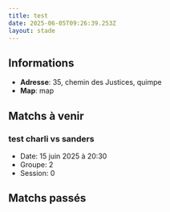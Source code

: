 ```yaml
---
title: test
date: 2025-06-05T09:26:39.253Z
layout: stade
---
```




## Informations
- **Adresse**: 35, chemin des Justices, quimpe
- **Map**: map
## Matchs à venir

### test charli vs sanders
- Date: 15 juin 2025 à 20:30
- Groupe: 2
- Session: 0


## Matchs passés

